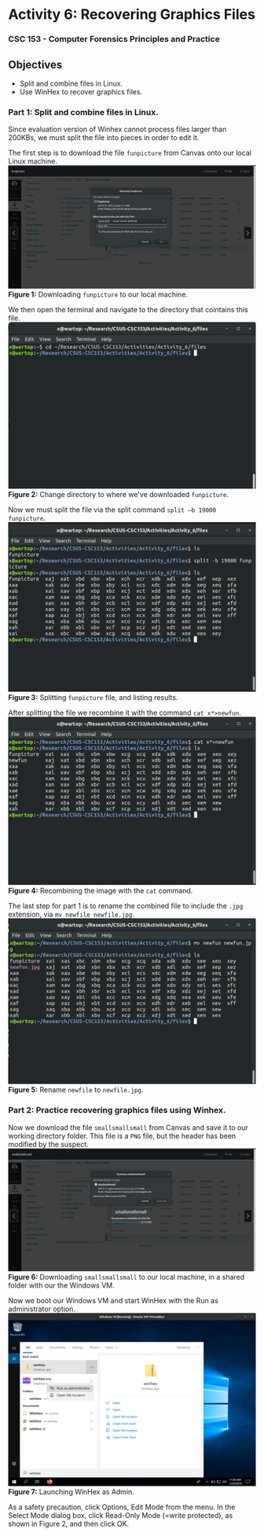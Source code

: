 # Activity 6: Recovering Graphics Files  
### CSC 153 - Computer Forensics Principles and Practice  

## Objectives  
* Split and combine files in Linux.
* Use WinHex to recover graphics files.


### Part 1: Split and combine files in Linux.  
Since evaluation version of Winhex cannot process files larger than 200KBs, we must split the file into pieces in order to edit it.    

The first step is to download the file `funpicture` from Canvas onto our local Linux machine.    
![1_download_fun_picture](./images/1_download_fun_picture.png)    
**Figure 1:** Downloading `funpicture` to our local machine.  

We then open the terminal and navigate to the directory that cointains this file.    
![1_cd_to_filelocation](./images/1_cd_to_filelocation.png)  
**Figure 2:** Change directory to where we've downloaded `funpicture`.  

 Now we must split the file via the split command `split –b 19000 funpicture`.  
![1_split_funpicture](./images/1_split_funpicture.png)  
**Figure 3:** Splitting `funpicture` file, and listing results.  

After splitting the file we recombine it with the command `cat x*>newfun`.    
![1_recombine](./images/1_recombine.png)  
**Figure 4:** Recombining the image with the `cat` command.  

The last step for part 1 is to rename the combined file to include the `.jpg` extension, via `mv newfile newfile.jpg`.  
![1_mv_rename](./images/1_mv_rename.png)  
**Figure 5:** Rename `newfile` to `newfile.jpg`.  

  
### Part 2: Practice recovering graphics files using Winhex.  

Now we download the file `smallsmallsmall` from Canvas and save it to our working directory folder. This file is a `PNG` file, but the
header has been modified by the suspect.  
![2_download_smallsmall](./images/2_download_smallsmall.png)  
**Figure 6:** Downloading `smallsmallsmall` to our local machine, in a shared folder with our the Windows VM.  

Now we boot our Windows VM and start WinHex with the Run as administrator option.  
![2_run_winhex_admin](./images/2_run_winhex_admin.png)  
**Figure 7:** Launching WinHex as Admin. 



As a safety precaution, click Options, Edit Mode from the menu. In the Select Mode dialog box, click Read-Only Mode (=write protected), as shown in Figure 2, and then click OK.